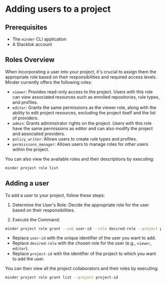 # Adding users to a project

## Prerequisites

* The `minder` CLI application
* A Stacklok account

## Roles Overview

When incorporating a user into your project, it's crucial to assign them the appropriate role based on their responsibilities and required access levels. 
Minder currently offers the following roles:

- `viewer`: Provides read-only access to the project. Users with this role can view associated resources such as enrolled repositories, rule types, and profiles.
- `editor`: Grants the same permissions as the viewer role, along with the ability to edit project resources, excluding the project itself and the list of providers.
- `admin`: Grants administrator rights on the project. Users with this role have the same permissions as editor and can also modify the project and associated providers.
- `policy_writer`: Allows users to create rule types and profiles.
- `permissions_manager`: Allows users to manage roles for other users within the project.

You can also view the available roles and their descriptions by executing:
```bash
minder project role list
```

## Adding a user
To add a user to your project, follow these steps:

1) Determine the User's Role: Decide the appropriate role for the user based on their responsibilities.

2) Execute the Command:
 ```bash
 minder project role grant --sub user-id --role desired-role --project project-id
 ```
 - Replace `user-id` with the unique identifier of the user you want to add.
 - Replace `desired-role` with the chosen role for the user (e.g., `viewer`, `editor`).
 - Replace `project-id` with the identifier of the project to which you want to add the user.

You can then view all the project collaborators and their roles by executing:
```bash
minder project role grant list --project project-id
```
